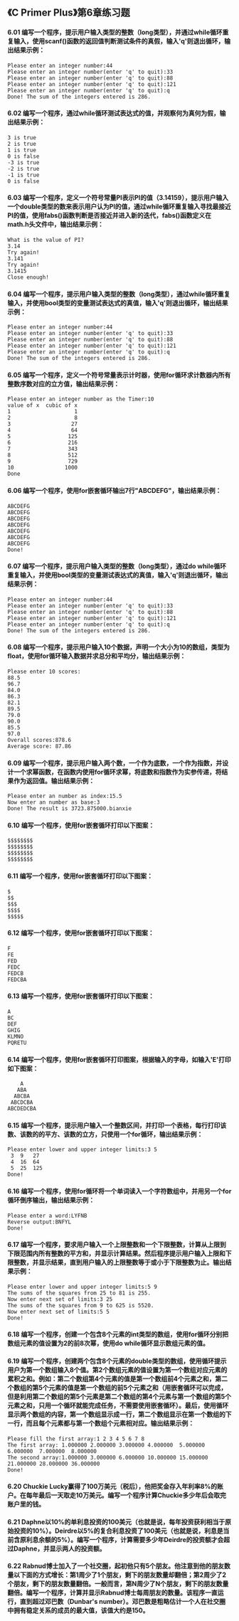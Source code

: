 ## 《C Primer Plus》第6章练习题

#### 6.01 编写一个程序，提示用户输入类型的整数（long类型），并通过while循环重复输入，使用scanf()函数的返回值判断测试条件的真假，输入'q'则退出循环，输出结果示例：

```
Please enter an integer number:44
Please enter an integer number(enter 'q' to quit):33
Please enter an integer number(enter 'q' to quit):88
Please enter an integer number(enter 'q' to quit):121
Please enter an integer number(enter 'q' to quit):q
Done! The sum of the integers entered is 286.
```

#### 6.02 编写一个程序，通过while循环测试表达式的值，并观察何为真何为假，输出结果示例：

```
3 is true
2 is true
1 is true
0 is false
-3 is true
-2 is true
-1 is true
0 is false
```

#### 6.03 编写一个程序，定义一个符号常量PI表示PI的值（3.14159），提示用户输入一个double类型的数来表示用户认为PI的值，通过while循环重复输入寻找最接近PI的值，使用fabs()函数判断是否接近并进入新的迭代，fabs()函数定义在math.h头文件中，输出结果示例：

```
What is the value of PI?
3.14
Try again!
3.141
Try again!
3.1415
Close enough!
```

#### 6.04 编写一个程序，提示用户输入类型的整数（long类型），通过while循环重复输入，并使用bool类型的变量测试表达式的真值，输入'q'则退出循环，输出结果示例：

```
Please enter an integer number:44
Please enter an integer number(enter 'q' to quit):33
Please enter an integer number(enter 'q' to quit):88
Please enter an integer number(enter 'q' to quit):121
Please enter an integer number(enter 'q' to quit):q
Done! The sum of the integers entered is 286.
```

#### 6.05 编写一个程序，定义一个符号常量表示计时器，使用for循环求计数器内所有整数序数对应的立方值，输出结果示例：

```
Please enter an integer number as the Timer:10
value of x  cubic of x
1                    1
2                    8
3                   27
4                   64
5                  125
6                  216
7                  343
8                  512
9                  729
10                1000
Done
```

#### 6.06 编写一个程序，使用for嵌套循环输出7行"ABCDEFG"，输出结果示例：

```makdown
ABCDEFG
ABCDEFG
ABCDEFG
ABCDEFG
ABCDEFG
ABCDEFG
ABCDEFG
Done!
```

#### 6.07 编写一个程序，提示用户输入类型的整数（long类型），通过do while循环重复输入，并使用bool类型的变量测试表达式的真值，输入'q'则退出循环，输出结果示例：

```
Please enter an integer number:44
Please enter an integer number(enter 'q' to quit):33
Please enter an integer number(enter 'q' to quit):88
Please enter an integer number(enter 'q' to quit):121
Please enter an integer number(enter 'q' to quit):q
Done! The sum of the integers entered is 286.
```

#### 6.08 编写一个程序，提示用户输入10个数据，声明一个大小为10的数组，类型为float，使用for循环输入数据并求总分和平均分，输出结果示例：

```
Please enter 10 scores:
88.5
96.7
84.0
86.3
82.1
89.5
79.0
90.0
85.5
97.0
Overall scores:878.6
Average score: 87.86
```

#### 6.09 编写一个程序，提示用户输入两个数，一个作为底数，一个作为指数，并设计一个求幂函数，在函数内使用for循环求幂，将底数和指数作为实参传递，将结果作为返回值。输出结果示例：

```
Please enter an number as index:15.5
Now enter an number as base:3
Done! The result is 3723.875000.bianxie
```

#### 6.10 编写一个程序，使用for嵌套循环打印以下图案：

```
$$$$$$$$
$$$$$$$$
$$$$$$$$
$$$$$$$$
```

#### 6.11 编写一个程序，使用for嵌套循环打印以下图案：

```
$
$$
$$$
$$$$
$$$$$
```

#### 6.12 编写一个程序，使用for嵌套循环打印以下图案：

```
F
FE
FED
FEDC
FEDCB
FEDCBA
```

#### 6.13 编写一个程序，使用for嵌套循环打印以下图案：

```
A
BC
DEF
GHIG
KLMNO
PQRETU
```

#### 6.14 编写一个程序，使用for嵌套循环打印图案，根据输入的字母，如输入'E'打印如下图案：

```
    A
   ABA
  ABCBA
 ABCDCBA
ABCDEDCBA
```

#### 6.15 编写一个程序，提示用户输入一个整数区间，并打印一个表格，每行打印该数、该数的的平方、该数的立方，只使用一个for循环，输出结果示例：

```
Please enter lower and upper integer limits:3 5
 3  9   27
 4  16  64
 5  25  125
Done!
```

#### 6.16 编写一个程序，使用for循环将一个单词读入一个字符数组中，并用另一个for循环倒序输出，输出结果示例：

```
Please enter a word:LYFNB
Reverse output:BNFYL
Done!
```

#### 6.17 编写一个程序，要求用户输入一个上限整数和一个下限整数，计算从上限到下限范围内所有整数的平方和，并显示计算结果。然后程序提示用户输入上限和下限整数，并显示结果，直到用户输入的上限整数等于或小于下限整数为止。输出结果示例：

```
Please enter lower and upper integer limits:5 9
The sums of the squares from 25 to 81 is 255.
Now enter next set of limits:3 25
The sums of the squares from 9 to 625 is 5520.
Now enter next set of limits:5 5
Done!
```

#### 6.18 编写一个程序，创建一个包含8个元素的int类型的数组，使用for循环分别把数组元素的值设置为2的前8次幂，使用do while循环显示数组元素的值。

#### 6.19 编写一个程序，创建两个包含8个元素的double类型的数组，使用循环提示用户为第一个数组输入8个值。第2个数组元素的值设置为第一个数组对应元素的累积之和。例如：第二个数组第4个元素的值是第一个数组前4个元素之和，第二个数组的第5个元素的值是第一个数组的前5个元素之和（用嵌套循环可以完成，但是利用第二个数组的第5个元素是第二个数组的第4个元素与第一个数组的第5个元素之和，只用一个循环就能完成任务，不需要使用嵌套循环）。最后，使用循环显示两个数组的内容，第一个数组显示成一行，第二个数组显示在第一个数组的下一行，而且每个元素都与第一个数组个元素相对应。输出结果示例：

```
Please fill the first array:1 2 3 4 5 6 7 8
The first array: 1.000000 2.000000 3.000000 4.000000  5.000000  6.000000  7.000000  8.000000   
The second array:1.000000 3.000000 6.000000 10.000000 15.000000 21.000000 28.000000 36.000000  
Done!
```

#### 6.20 Chuckie Lucky赢得了100万美元（税后），他把奖金存入年利率8%的账户。在每年最后一天取走10万美元。编写一个程序计算Chuckie多少年后会取完账户里的钱。

#### 6.21 Daphne以10%的单利息投资的100美元（也就是说，每年投资获利相当于原始投资的10%）。Deirdre以5%的复合利息投资了100美元（也就是说，利息是当前含原利息余额的5%）。编写一个程序，计算需要多少年Deirdre的投资额才会超过Daphne，并显示两人的投资额。

#### 6.22 Rabnud博士加入了一个社交圈，起初他只有5个朋友。他注意到他的朋友数量以下面的方式增长：第1周少了1个朋友，剩下的朋友数量却翻倍；第2周少了2个朋友，剩下的朋友数量翻倍。一般而言，第N周少了N个朋友，剩下的朋友数量翻倍。编写一个程序，计算并显示Rabnud博士每周朋友的数量。该程序一直运行，直到超过邓巴数（Dunbar's number）。邓巴数是粗略估计一个人在社交圈中拥有稳定关系的成员的最大值，该值大约是150。